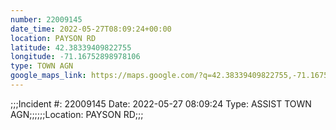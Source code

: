 ```yaml
---
number: 22009145
date_time: 2022-05-27T08:09:24+00:00
location: PAYSON RD
latitude: 42.38339409822755
longitude: -71.16752898978106
type: TOWN AGN
google_maps_link: https://maps.google.com/?q=42.38339409822755,-71.16752898978106
---
```


;;;Incident #: 22009145   Date: 2022-05-27 08:09:24   Type: ASSIST TOWN AGN;;;;;;Location: PAYSON RD;;;
